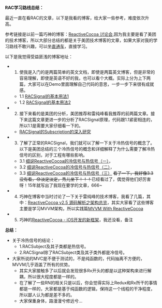 **RAC学习路线总结：**

最近一直在看RAC的文章，以下是我看的博客，给大家一些参考，难度依次升高。

参考链接是以前一篇巧神的博客：[ReactiveCocoa 讨论会](https://blog.devtang.com/2016/01/03/reactive-cocoa-discussion/),因为我主要是看了美团的技术博客，所以大部分总结的都是关于美团技术博客的文章，如果大家对我的学习路线不敢兴趣，可以坐[直通车](https://tech.meituan.com/tags/reactivecocoa.html)，直接学习。

以下是我觉得受益匪浅的博客地址：

* 1. 使我是入门的是两篇简单的英文文档，即使是两篇英文博客，但是非常的容易理解，即使是英语不好的我，也可以看个大概。实际上分为上下两篇，大家可以在Demo里面理解自己代码的意思，一步一步下来很有成就感。
    * 1.1 [RACSignal的基本用法1](https://www.raywenderlich.com/2493-reactivecocoa-tutorial-the-definitive-introduction-part-1-2)  
    * 1.2 [RACSignal的基本用法2](https://www.raywenderlich.com/2490-reactivecocoa-tutorial-the-definitive-introduction-part-2-2)
* 2. 接下来看的是美团的分析，美团推荐和雷纯峰看我推荐的前两篇文章。接下来这篇文章更进一步的分析了RACSignal原理，代码跟1.1紧密相连的，所以1.1是需要大家仔细看一下的。
    * [RACSignal的Subscription的深入研究](https://tech.meituan.com/RAC_Signal_Subscription.html)
* 3. 了解了正常的RACSignal，我们就可以了解一下关于冷热信号的概念了。以下是美团总结的三个冷热信号的概念和详细解释了为什么需要了解冷热信号的区别，对于工程有哪些影响。
    * 3.1 [细说ReactiveCocoa的冷信号与热信号（一）](https://tech.meituan.com/talk_about_reactivecocoas_cold_signal_and_hot_signal_part_1.html)，
    * 3.2 [细说ReactiveCocoa的冷信号与热信号（二）](https://tech.meituan.com/talk_about_reactivecocoas_cold_signal_and_hot_signal_part_2.html)，
    * 3.3 [细说ReactiveCocoa的冷信号与热信号（三）](https://tech.meituan.com/talk_about_reactivecocoas_cold-signal_and_hot_signal_part_3.html) ~~看了一下，我好像3.3没有看，😓淡定淡定，秀儿坐下！！！~~已经看过了，偶觉得他们好厉害呀！15年就写出了我现在要学的文章，666~
* 4. 巧神在博客中当时讨论了一下关于雷纯峰的技术博客，我看了几篇，其中：[ReactiveCocoa v2.5 源码解析之架构总览](http://blog.leichunfeng.com/blog/2015/12/25/reactivecocoa-v2-dot-5-yuan-ma-jie-xi-zhi-jia-gou-zong-lan/)，其实大家看了这些博客主要是学习MVVM架构，所以实践篇[MVVM With ReactiveCocoa](http://blog.leichunfeng.com/blog/2016/02/27/mvvm-with-reactivecocoa/)
* 5. 巧神的[ReactiveCocoa - iOS开发的新框架](http://blog.devtang.com/2014/02/11/reactivecocoa-introduction/)，我还没看，备注

**总结：**

* 关于冷热信号的结论：
    * 1.RACSubject及其子类都是热信号。
    * 2.RACSignal除了RACSubject类及其子类外都是冷信号。
* 大家所说的MVC是不便于测试的，不是纯函数的，代码抽离不方便的，MVVM几乎涵盖了所有的优势。
    * 其实大家接触多了以后就会发现很多Rx开头的都是以这种架构来进行解耦，所以很大程度都是一样的。
    * 在了解了一些RN的相关只是以后，你会觉得实际上Redux和Rx所干的事情都是一样的，大家都是基于纯函数的逻辑，保持这一个线程的干净程度，所以鄙人认为都是差不多的。
    * 大家保重身体，路漫漫兮修远兮...




